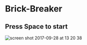 # Brick-Breaker
## Press Space to start

![screen shot 2017-09-28 at 13 20 38](https://user-images.githubusercontent.com/28042665/30964152-7442002a-a450-11e7-97c1-8d3b28f0d896.png)
